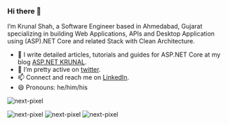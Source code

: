 ### Hi there 👋

I’m Krunal Shah, a Software Engineer based in Ahmedabad, Gujarat specializing in building Web Applications, APIs and Desktop Application using (ASP).NET Core and related Stack with Clean Architecture.

- 🌱 I write detailed articles, tutorials and guides for ASP.NET Core at my blog [ASP.NET KRUNAL](https://aspdotnetkrunal.blogspot.com/).
- 🤔 I’m pretty active on [twitter](https://twitter.com/shahkrunal258).
- 📫 Connect and reach me on [LinkedIn](https://www.linkedin.com/in/krunalgshah).
- 😄 Pronouns: he/him/his

<p align="left"> <img src="https://komarev.com/ghpvc/?username=next-pixel" alt="next-pixel" /> </p>
<img src="https://github-readme-stats.vercel.app/api?username=next-pixel&show_icons=true&theme=vue" alt="next-pixel" />
    <img src="https://github-readme-stats.vercel.app/api/top-langs/?username=next-pixel&layout=compact&theme=vue" alt="next-pixel" />
    <img src="https://quotes-github-readme.vercel.app/api?type=vetical&theme=gruvbox" alt="next-pixel" />

